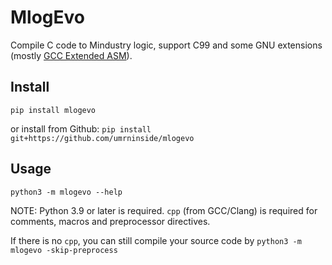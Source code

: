 # MlogEvo
Compile C code to Mindustry logic, support C99 and some GNU extensions (mostly [GCC Extended ASM](https://gcc.gnu.org/onlinedocs/gcc/Extended-Asm.html)).

## Install
`pip install mlogevo`

or install from Github: `pip install git+https://github.com/umrninside/mlogevo`

## Usage
`python3 -m mlogevo --help`

NOTE: Python 3.9 or later is required. `cpp` (from GCC/Clang) is required for comments, macros and preprocessor directives.

If there is no `cpp`, you can still compile your source code by `python3 -m mlogevo -skip-preprocess`
